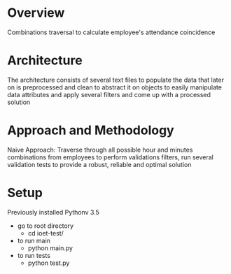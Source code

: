 # Overview
Combinations traversal to calculate employee's attendance coincidence 

# Architecture
The architecture consists of several text files to populate the data that later on is preprocessed and clean to abstract it on objects to easily manipulate data attributes and apply several filters and come up with a processed solution

# Approach and Methodology
Naive Approach: Traverse through all possible hour and minutes combinations from employees to perform validations filters, run several validation tests to provide a robust, reliable and optimal solution

# Setup
Previously installed Pythonv 3.5
- go to root directory
  - cd ioet-test/
- to run main 
  - python main.py 
- to run tests
  - python test.py
